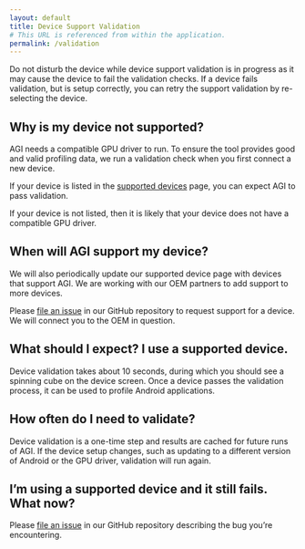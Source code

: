 ```yaml
---
layout: default
title: Device Support Validation
# This URL is referenced from within the application.
permalink: /validation
---
```


<div class="info" markdown="span">
Do not disturb the device while device support validation is in progress as it may cause the device to fail the
validation checks. If a device fails validation, but is setup correctly, you can retry the
support validation by re-selecting the device.
</div>

## Why is my device not supported?

AGI needs a compatible GPU driver to run. To ensure the tool provides good and valid profiling data, we run a validation check when you first connect a new device.

If your device is listed in the [supported devices](docs/devices) page, you can expect AGI to pass validation.

If your device is not listed, then it is likely that your device does not have a compatible GPU driver.

## When will AGI support my device?

We will also periodically update our supported device page with devices that support AGI. We are working with our OEM partners to add support to more devices.

Please [file an issue] in our GitHub repository to request support for a device. We will connect you to the OEM in question.

## What should I expect? I use a supported device.

Device validation takes about 10 seconds, during which you should see a spinning cube on the device screen. Once a device passes the validation process, it can be used to profile Android applications. 

## How often do I need to validate?

Device validation is a one-time step and results are cached for future runs of AGI. If the device setup changes, such as updating to a different version of Android or the GPU driver, validation will run again. 

## I’m using a supported device and it still fails. What now?

Please [file an issue] in our GitHub repository describing the bug you’re encountering.

[file an issue]: https://github.com/google/agi/issues